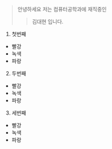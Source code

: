 > 안녕하세요 저는 컴퓨터공학과에 재직중인
>> 김대현 입니다.
>>> 

1. 첫번째
* 빨강
* 녹색
* 파랑

2. 두번째

* 빨강
* 녹색
* 파랑

3. 세번째

* 빨강
* 녹색
* 파랑
